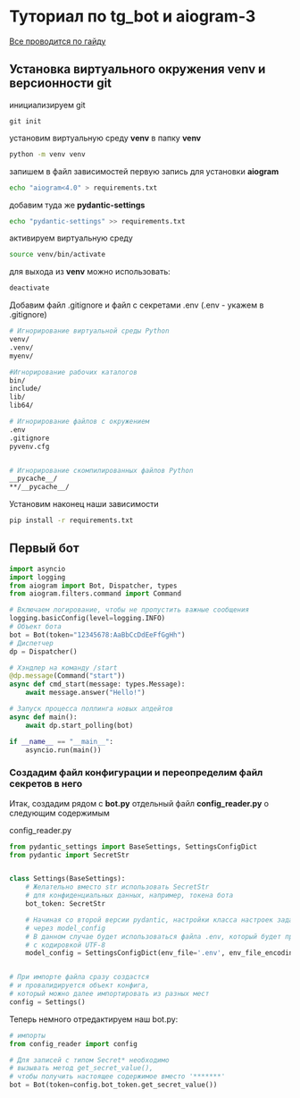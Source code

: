 # Туториал по tg_bot и aiogram-3
[Все проводится по гайду](https://mastergroosha.github.io/aiogram-3-guide/)

## Установка виртуального окружения venv и версионности git
инициализируем git
```
git init
```
установим виртуальную среду **venv** в  папку **venv**
```sh
python -m venv venv
```
запишем в файл зависимостей первую запись для установки **aiogram**
```sh
echo "aiogram<4.0" > requirements.txt
```
добавим туда же **pydantic-settings**
```sh
echo "pydantic-settings" >> requirements.txt
```
активируем виртуальную среду
```sh
source venv/bin/activate
```
для выхода из **venv** можно использовать:
```sh
deactivate
```
Добавим файл .gitignore и файл с секретами .env (.env - укажем в .gitignore)

```sh
# Игнорирование виртуальной среды Python
venv/
.venv/
myenv/

#Игнорирование рабочих каталогов
bin/
include/
lib/
lib64/

# Игнорирование файлов с окружением
.env
.gitignore
pyvenv.cfg


# Игнорирование скомпилированных файлов Python
__pycache__/
**/__pycache__/

```

Установим наконец наши зависимости

```sh
pip install -r requirements.txt 
```

## Первый бот

```py
import asyncio
import logging
from aiogram import Bot, Dispatcher, types
from aiogram.filters.command import Command

# Включаем логирование, чтобы не пропустить важные сообщения
logging.basicConfig(level=logging.INFO)
# Объект бота
bot = Bot(token="12345678:AaBbCcDdEeFfGgHh")
# Диспетчер
dp = Dispatcher()

# Хэндлер на команду /start
@dp.message(Command("start"))
async def cmd_start(message: types.Message):
    await message.answer("Hello!")

# Запуск процесса поллинга новых апдейтов
async def main():
    await dp.start_polling(bot)

if __name__ == "__main__":
    asyncio.run(main())
```
### Создадим файл конфигурации и переопределим файл секретов в него

Итак, создадим рядом с **bot.py** отдельный файл **config_reader.py** о следующим содержимым

config_reader.py
```py
from pydantic_settings import BaseSettings, SettingsConfigDict
from pydantic import SecretStr


class Settings(BaseSettings):
    # Желательно вместо str использовать SecretStr 
    # для конфиденциальных данных, например, токена бота
    bot_token: SecretStr

    # Начиная со второй версии pydantic, настройки класса настроек задаются
    # через model_config
    # В данном случае будет использоваться файла .env, который будет прочитан
    # с кодировкой UTF-8
    model_config = SettingsConfigDict(env_file='.env', env_file_encoding='utf-8')


# При импорте файла сразу создастся 
# и провалидируется объект конфига, 
# который можно далее импортировать из разных мест
config = Settings()
```
Теперь немного отредактируем наш bot.py:


```py bot.py
# импорты
from config_reader import config

# Для записей с типом Secret* необходимо 
# вызывать метод get_secret_value(), 
# чтобы получить настоящее содержимое вместо '*******'
bot = Bot(token=config.bot_token.get_secret_value())
```
